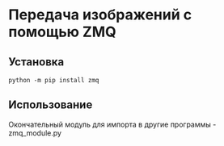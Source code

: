 # Передача изображений с помощью ZMQ

## Установка
 ```
python -m pip install zmq
```

## Использование
Окончательный модуль для импорта в другие программы - zmq_module.py